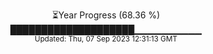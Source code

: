 <p align="center">
⏳Year Progress (68.36 %) <br>
████████████████████▁▁▁▁▁▁▁▁▁▁ <br>
<sub>Updated: Thu, 07 Sep 2023 12:31:13 GMT</sub>
</p>

